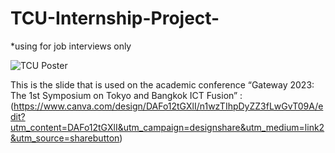 # TCU-Internship-Project-
*using for job interviews only

![TCU Poster](https://github.com/Atp-Gaster/TCU-Internship-Project-/assets/73352721/ee861c8b-5f13-4c91-9fdf-28ed72b58bc6)

This is the slide that is used on the academic conference “Gateway 2023: The 1st Symposium on Tokyo and Bangkok ICT Fusion” : (https://www.canva.com/design/DAFo12tGXlI/n1wzTIhpDyZZ3fLwGvT09A/edit?utm_content=DAFo12tGXlI&utm_campaign=designshare&utm_medium=link2&utm_source=sharebutton)


